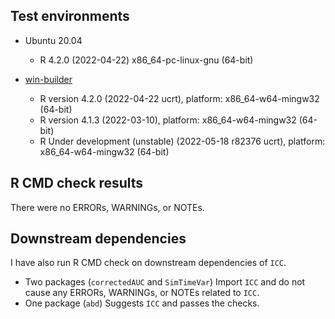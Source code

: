 ## Test environments

  - Ubuntu 20.04
    - R 4.2.0 (2022-04-22) x86_64-pc-linux-gnu (64-bit)
  
  - [win-builder](http://win-builder.r-project.org/)
    - R version 4.2.0 (2022-04-22 ucrt), platform: x86_64-w64-mingw32 (64-bit)
    - R version 4.1.3 (2022-03-10), platform: x86_64-w64-mingw32 (64-bit)
    - R Under development (unstable) (2022-05-18 r82376 ucrt), platform: x86_64-w64-mingw32 (64-bit)

<!-- FIXME
    R-hub was being finicky so I removed these when submitting 2.4.0 to CRAN

  - R-hub (`devtools::check_rhub(".", interactive = FALSE)`)
    - Windows Server 2022, R-devel, 64 bit
    - Ubuntu Linux 20.04.1 LTS, R-release, GCC
    - Fedora Linux, R-devel, clang, gfortran
    -->
    
## R CMD check results
There were no ERRORs, WARNINGs, or NOTEs.


## Downstream dependencies
I have also run R CMD check on downstream dependencies of `ICC`.

  - Two packages (`correctedAUC` and `SimTimeVar`) Import `ICC` and do not cause any ERRORs, WARNINGs, or NOTEs related to `ICC`.
  - One package (`abd`) Suggests `ICC` and passes the checks.
